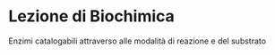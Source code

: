# Lezione di Biochimica

Enzimi catalogabili attraverso alle modalità di reazione e del substrato
<!--stackedit_data:
eyJoaXN0b3J5IjpbNjQ2Njg1OTQ0XX0=
-->